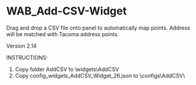 # WAB_Add-CSV-Widget
Drag and drop a CSV file onto panel to automatically map points. Address will be matched with Tacoma address points.

Version 2.14

INSTRUCTIONS:

1. Copy folder AddCSV to \widgets\AddCSV
2. Copy config_widgets_AddCSV_Widget_26.json to \configs\AddCSV\
